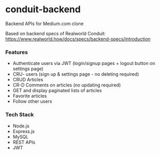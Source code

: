 # conduit-backend

Backend APIs for Medium.com clone

Based on backend specs of Realworld Conduit: https://www.realworld.how/docs/specs/backend-specs/introduction

### Features
- Authenticate users via JWT (login/signup pages + logout button on settings page)
- CRU- users (sign up & settings page - no deleting required)
- CRUD Articles
- CR-D Comments on articles (no updating required)
- GET and display paginated lists of articles
- Favorite articles
- Follow other users


### Tech Stack
- Node.js
- Express.js
- MySQL
- REST APIs
- JWT
